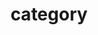 ---
title: "category"
layout: categories
permalink : /categories/
author_profile: true
sidebar_main : true
author_profile: false
---